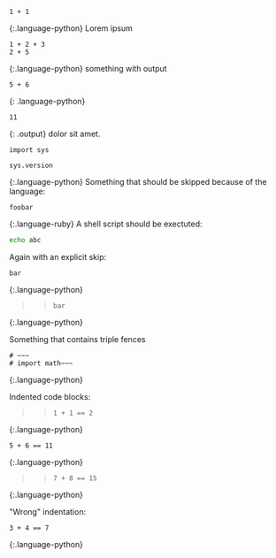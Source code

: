 ~~~
1 + 1
~~~
{:.language-python}
Lorem ipsum
~~~
1 + 2 + 3
2 + 5
~~~
{:.language-python}
something with output
~~~
5 + 6
~~~
{: .language-python}
~~~
11
~~~
{: .output}
dolor sit amet.
~~~
import sys

sys.version
~~~
{:.language-python}
Something that should be skipped because of the language:
~~~
foobar
~~~
{:.language-ruby}
A shell script should be exectuted:
```sh
echo abc
```
Again with an explicit skip:
<!--cce:skip-->
~~~
bar
~~~
{:.language-python}

> > <!--cce:skip-->
> > ~~~
> > bar
> > ~~~
{:.language-python}

Something that contains triple fences
~~~
# ~~~
# import math~~~
~~~
{:.language-python}

Indented code blocks:
> > ~~~
> > 1 + 1 == 2
> > ~~~
{:.language-python}

   ~~~
   5 + 6 == 11
   ~~~
{:.language-python}

 > > ~~~
 > > 7 + 8 == 15
 > > ~~~
{:.language-python}

"Wrong" indentation:
~~~
3 + 4 == 7
  ~~~
{:.language-python}
